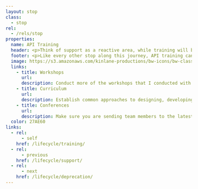 ```yaml
---
layout: stop
class:
  - stop
rel:
  - /rels/stop  
properties:
  name: API Training
  header: <p>Think of support as a reactive area, while training will be the proactive area of the API life cycle. Ensuring there is a wealth of up to date material for API developers and consumers across all stops along the API life cycle. Investing in internal, and partner capacity when it comes to the fundamentals of APIs, as well as the finer details of each stop along the API life cycle, and CI/CD pipelines will pay off big time down the road.</p><p>Every API should be included in training materials, workshops, and potentially part of conference talks given my product owners. If your API delivers value within your organization, to partners, and 3r party developers you should be training folks on putting this value to use. Here are some of the training areas I'm seeig emerge within successful API operations.</p>  
  footer: <p>Like every other stop along this journey, API training can be a pipeline artifact and be developed, deployed, and evolved alongside all other code, documentation, and available solutions. Pushing everyone to not just attend trainings, but also work to develop and deliver curriculum as part of trainings helps make sure everyone is able to communicate what they do across the company. Everyone should be contributing to, executing, and participating in API training, no matter what their skill level, or ability to get up in front of people and speak.</p><p>API training will increase adoption, and save resources down the road. It will compliment platform communications, and strengthen support, while providing valuable feedback that can be included as part of the road map. My favorite part about doing API training is that it forces me as a developer to think through my ideas, consider how I can articulate and share them with others, which if you think about it, is an essential part of the API journey, and something we should bake into operations by default.</p>
  image: https://s3.amazonaws.com/kinlane-productions/bw-icons/bw-classroom-api.png
  links:
    - title: Workshops
      url:
      description: Conduct more of the workshops that I conducted with external consultants like me, as well as make sure they are conducted internally by each group. The first day of the our workshop was a great example of this in action.
    - title: Curriculum
      url:
      description: Establish common approaches to designing, developing, and evolving curriculum for teaching about the API lifecycle, as well as using each individual API. Provide forkable templates that developers can easily put to work as part of their work, and make support materials a pipeline asset that gets deployed along with documentation, and other assets.
    - title: Conferences
      url:
      description: Make sure you are sending team members to the latest conferences. In my conversations during the workshop, this didn’t seem like a problem, but something I think should be included anyways.      
  color: 27AE60    
links:
  - rel:
      - self
    href: /lifecycle/training/
  - rel:
      - previous
    href: /lifecycle/support/   
  - rel:
      - next
    href: /lifecycle/deprecation/            
---
```

